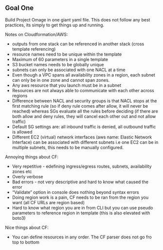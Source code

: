 ## Goal One

Build Project Omage in one giant yaml file. This does not follow any best
practices, its simply to get things up and running.

Notes on Cloudformation/AWS:
- outputs from one stack can be referenced in another stack (cross template referencing)
- resource names need to be unique within the template
- Maximum of 60 parameters in a single template
- S3 bucket names needs to be globally unique
- subnets can only be associated with one NACL at a time
- Even though a VPC spans all availability zones in a region, each subnet can only be in one zone and cannot span zones.
- Any aws resource that you launch must be in a subnet
- Resources are not always able to communicate with each other across regions
- Difference between NACL and security groups is that NACL stops at the first matching rule (so if deny rule comes after allow, it will never be reached) whereas SGs evaluate all the rules before deciding (if there are both allow and deny rules, they will cancel each other out and not allow traffic)
- Default SG settings are: all inbound traffic is denied, all outbound traffic is allowed
- Different EC2 (virtual) network interfaces (aws name: Elastic Network
Interface) can be associated with different subnets i.e one EC2 can be in
multiple subnets, this needs to be manually configured.

Annoying things about CF:
- Very repetitive - edefining ingress/egress routes, subnets, availability zones etc
- Overly verbose
- Bad errors - not very descriptive and hard to know what caused the error
- “Validate” option in console does nothing beyond syntax errors
- Doing region work is a pain, CF needs to be ran from the region you want (all CF URLs are region based)
- Hard to know what region you are in from CLI but you can use pseudo parameters
to reference region in template (this is also elevated with boto3)

Nice things about CF:
- You can define resources in any order. The CF parser does not go fro top to bottom
